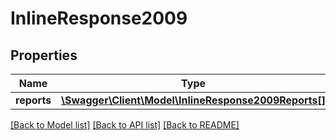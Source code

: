 # InlineResponse2009

## Properties
Name | Type | Description | Notes
------------ | ------------- | ------------- | -------------
**reports** | [**\Swagger\Client\Model\InlineResponse2009Reports[]**](InlineResponse2009Reports.md) |  | [optional] 

[[Back to Model list]](../README.md#documentation-for-models) [[Back to API list]](../README.md#documentation-for-api-endpoints) [[Back to README]](../README.md)



